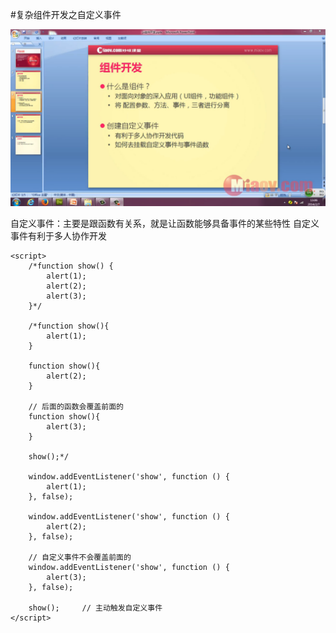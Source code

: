 #复杂组件开发之自定义事件

![](image/screenshot_1496230150840.png)

自定义事件：主要是跟函数有关系，就是让函数能够具备事件的某些特性
自定义事件有利于多人协作开发
```
<script>
    /*function show() {
        alert(1);
        alert(2);
        alert(3);
    }*/

    /*function show(){
        alert(1);
    }

    function show(){
        alert(2);
    }

    // 后面的函数会覆盖前面的
    function show(){
        alert(3);
    }

    show();*/

    window.addEventListener('show', function () {
        alert(1);
    }, false);

    window.addEventListener('show', function () {
        alert(2);
    }, false);

    // 自定义事件不会覆盖前面的
    window.addEventListener('show', function () {
        alert(3);
    }, false);

    show();     // 主动触发自定义事件
</script>
```
